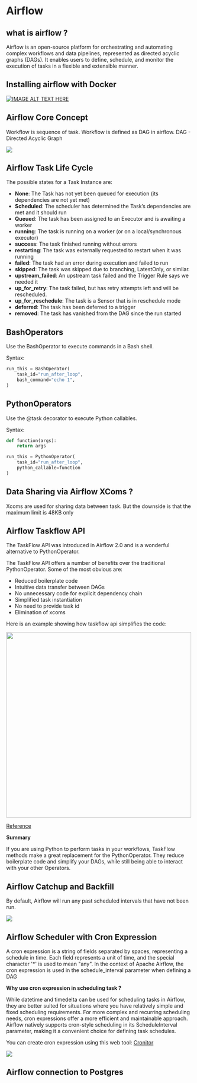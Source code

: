 # Airflow

## what is airflow ?

Airflow is an open-source platform for orchestrating and automating complex workflows and data pipelines, represented as directed acyclic graphs (DAGs). It enables users to define, schedule, and monitor the execution of tasks in a flexible and extensible manner.

## Installing airflow with Docker

[![IMAGE ALT TEXT HERE](https://img.youtube.com/vi/Sva8rDtlWi4/0.jpg)](https://www.youtube.com/watch?v=Sva8rDtlWi4)

## Airflow Core Concept

Workflow is sequence of task. Workflow is defined as DAG in airflow. DAG - Directed Acyclic Graph

![](https://miro.medium.com/v2/resize:fit:828/format:webp/1*a1WQzfZwrh8FQmfr2CHNJw.png)

## Airflow Task Life Cycle

The possible states for a Task Instance are:

- **None**: The Task has not yet been queued for execution (its dependencies are not yet met)
- **Scheduled**: The scheduler has determined the Task’s dependencies are met and it should run
- **Queued**: The task has been assigned to an Executor and is awaiting a worker
- **running**: The task is running on a worker (or on a local/synchronous executor)
- **success**: The task finished running without errors
- **restarting**: The task was externally requested to restart when it was running
- **failed**: The task had an error during execution and failed to run
- **skipped**: The task was skipped due to branching, LatestOnly, or similar.
- **upstream_failed**: An upstream task failed and the Trigger Rule says we needed it
- **up_for_retry**: The task failed, but has retry attempts left and will be rescheduled.
- **up_for_reschedule**: The task is a Sensor that is in reschedule mode
- **deferred**: The task has been deferred to a trigger
- **removed**: The task has vanished from the DAG since the run started

## BashOperators

Use the BashOperator to execute commands in a Bash shell.

Syntax:

```python
run_this = BashOperator(
    task_id="run_after_loop",
    bash_command="echo 1",
)
```

## PythonOperators

Use the @task decorator to execute Python callables.

Syntax:

```python
def function(args):
    return args

run_this = PythonOperator(
    task_id="run_after_loop",
    python_callable=function
)
```

## Data Sharing via Airflow XComs ?

Xcoms are used for sharing data between task. But the downside is that the maximum limit is 48KB only

## Airflow Taskflow API

The TaskFlow API was introduced in Airflow 2.0 and is a wonderful alternative to PythonOperator.

The TaskFlow API offers a number of benefits over the traditional PythonOperator. Some of the most obvious are:

- Reduced boilerplate code
- Intuitive data transfer between DAGs
- No unnecessary code for explicit dependency chain
- Simplified task instantiation
- No need to provide task id
- Elimination of xcoms

Here is an example showing how taskflow api simplifies the code:

<img src="https://miro.medium.com/v2/resize:fit:786/0*OsZaXXCxL5FlLlD5" height=500/>

[Reference](https://medium.com/apache-airflow/unleashing-the-power-of-taskflow-api-in-apache-airflow-371637089141)

**Summary**

If you are using Python to perform tasks in your workflows, TaskFlow methods make a great replacement for the PythonOperator. They reduce boilerplate code and simplify your DAGs, while still being able to interact with your other Operators.

## Airflow Catchup and Backfill

By default, Airflow will run any past scheduled intervals that have not been run.

![](https://miro.medium.com/v2/resize:fit:786/format:webp/1*8foi9cV4CLUixQO7M7hrrw.png)

## Airflow Scheduler with Cron Expression

A cron expression is a string of fields separated by spaces, representing a schedule in time. Each field represents a unit of time, and the special character '\*' is used to mean "any". In the context of Apache Airflow, the cron expression is used in the schedule_interval parameter when defining a DAG

**Why use cron expression in scheduling task ?**

While datetime and timedelta can be used for scheduling tasks in Airflow, they are better suited for situations where you have relatively simple and fixed scheduling requirements. For more complex and recurring scheduling needs, cron expressions offer a more efficient and maintainable approach. Airflow natively supports cron-style scheduling in its ScheduleInterval parameter, making it a convenient choice for defining task schedules.

You can create cron expression using this web tool: [Cronitor](https://crontab.guru/)

![](https://miro.medium.com/v2/resize:fit:1358/1*3KXqWXyDBN7QUwURIBbfYg.gif)

## Airflow connection to Postgres
